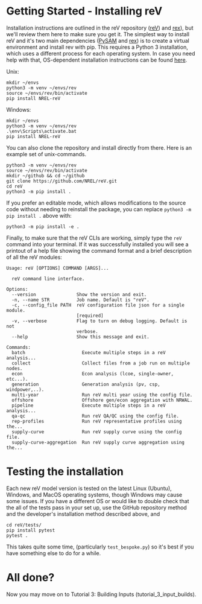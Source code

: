 # Getting Started - Installing reV

Installation instructions are outlined in the reV repository ([reV](https://github.com/NREL/reV)) and [rex](https://github.com/NREL/rex)), but we'll review them here to make sure you get it. The simplest way to install reV and it's two main dependencies ([PySAM](https://github.com/NREL/pysam) and [rex](https://github.com/NREL/rex)) is to create a virtual environment and install rev with pip. This requires a Python 3 installation, which uses a different process for each operating system. In case you need help with that, OS-dependent installation instructions can be found [here](https://wiki.python.org/moin/BeginnersGuide/Download).

Unix:
```
mkdir ~/envs
python3 -m venv ~/envs/rev
source ~/envs/rev/bin/activate
pip install NREL-reV
```

Windows:
```
mkdir ~/envs
python3 -m venv ~/envs/rev
.\env\Scripts\activate.bat
pip install NREL-reV
```

You can also clone the repository and install directly from there. Here is an example set of unix-commands.
```
python3 -m venv ~/envs/rev
source ~/envs/rev/bin/activate
mkdir ~/github && cd ~/github
git clone https://github.com/NREL/reV.git
cd reV
python3 -m pip install .
```

If you prefer an editable mode, which allows modifications to the source code without needing to reinstall the package, you can replace `python3 -m pip install .` above with: 

```
python3 -m pip install -e .
```

Finally, to make sure that the reV CLIs are working, simply type the ```reV``` command into your terminal. If it was successfully installed you will see a printout of a help file showing the command format and a brief description of all the reV modules:

```
Usage: reV [OPTIONS] COMMAND [ARGS]...

  reV command line interface.

Options:
  --version               Show the version and exit.
  -n, --name STR          Job name. Default is "reV".
  -c, --config_file PATH  reV configuration file json for a single module.
                          [required]
  -v, --verbose           Flag to turn on debug logging. Default is not
                          verbose.
  --help                  Show this message and exit.

Commands:
  batch                     Execute multiple steps in a reV analysis...
  collect                   Collect files from a job run on multiple nodes.
  econ                      Econ analysis (lcoe, single-owner, etc...).
  generation                Generation analysis (pv, csp, windpower,..).
  multi-year                Run reV multi year using the config file.
  offshore                  Offshore gen/econ aggregation with NRWAL.
  pipeline                  Execute multiple steps in a reV analysis...
  qa-qc                     Run reV QA/QC using the config file.
  rep-profiles              Run reV representative profiles using the...
  supply-curve              Run reV supply curve using the config file.
  supply-curve-aggregation  Run reV supply curve aggregation using the...
```

# Testing the installation

Each new reV model version is tested on the latest Linux (Ubuntu), Windows, and MacOS operating systems, though Windows may cause some issues. If you have a different OS or would like to double check that the all of the tests pass in your set up, use the GitHub repository method and the developer's installation method described above, and 
```
cd reV/tests/
pip install pytest
pytest .
```
This takes quite some time, (particularly `test_bespoke.py`) so it's best if you have something else to do for a while.


# All done?
Now you may move on to Tutorial 3: Building Inputs (tutorial_3_input_builds).
